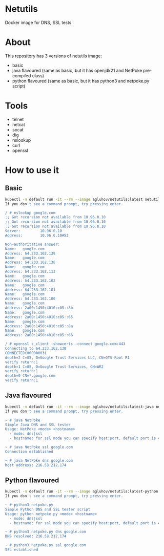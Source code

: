 # Netutils

Docker image for DNS, SSL tests

# About

This repository has 3 versions of netutils image:
- basic
- java flavoured (same as basic, but it has openjdk21 and NetPoke pre-compiled class)
- python flavoured (same as basic, but it has python3 and netpoke.py script)

# Tools

- telnet
- netcat
- socat
- dig
- nslookup
- curl
- openssl

# How to use it

## Basic

```bash
kubectl -n default run -it --rm --image agluhov/netutils:latest netutils /bin/sh
If you don't see a command prompt, try pressing enter.

/ # nslookup google.com
;; Got recursion not available from 10.96.0.10
;; Got recursion not available from 10.96.0.10
;; Got recursion not available from 10.96.0.10
Server:         10.96.0.10
Address:        10.96.0.10#53

Non-authoritative answer:
Name:   google.com
Address: 64.233.162.139
Name:   google.com
Address: 64.233.162.138
Name:   google.com
Address: 64.233.162.113
Name:   google.com
Address: 64.233.162.102
Name:   google.com
Address: 64.233.162.101
Name:   google.com
Address: 64.233.162.100
Name:   google.com
Address: 2a00:1450:4010:c05::8b
Name:   google.com
Address: 2a00:1450:4010:c05::65
Name:   google.com
Address: 2a00:1450:4010:c05::8a
Name:   google.com
Address: 2a00:1450:4010:c05::66

/ # openssl s_client -showcerts -connect google.com:443
Connecting to 64.233.162.138
CONNECTED(00000003)
depth=2 C=US, O=Google Trust Services LLC, CN=GTS Root R1
verify return:1
depth=1 C=US, O=Google Trust Services, CN=WR2
verify return:1
depth=0 CN=*.google.com
verify return:1
```

## Java flavoured

```bash
kubectl -n default run -it --rm --image agluhov/netutils:latest-java netutils /bin/sh
If you don't see a command prompt, try pressing enter.

~ # java NetPoke
Simple Java DNS and SSL tester
Usage: NetPoke <mode> <hostname>
  - mode: dns|ssl
  - hostname: for ssl mode you can specify host:port, default port is 443

~ # java NetPoke ssl google.com
Connection established

~ # java NetPoke dns google.com
host address: 216.58.212.174
```

## Python flavoured
```bash
kubectl -n default run -it --rm --image agluhov/netutils:latest-python netutils /bin/sh
If you don't see a command prompt, try pressing enter.

~ # python3 netpoke.py
Simple Python DNS and SSL tester script
Usage: python netpoke.py <mode> <hostname>
  - mode: dns|ssl
  - hostname: for ssl mode you can specify host:port, default port is 443

~ # python3 netpoke.py dns google.com
DNS resolved: 216.58.212.174

~ # python3 netpoke.py ssl google.com
SSL established
```
